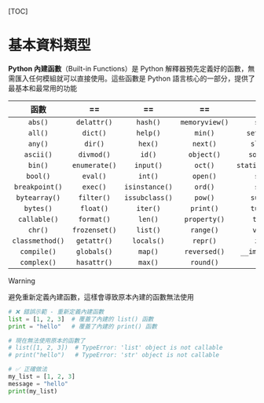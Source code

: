 [TOC]

# 基本資料類型

**Python 內建函數**（Built-in Functions）是 Python 解釋器預先定義好的函數，無需匯入任何模組就可以直接使用。這些函數是 Python 語言核心的一部分，提供了最基本和最常用的功能

|      函數       |      ==       |       ==       |       ==       |        ==        |
| :-------------: | :-----------: | :------------: | :------------: | :--------------: |
|     `abs()`     |  `delattr()`  |    `hash()`    | `memoryview()` |     `set()`      |
|     `all()`     |   `dict()`    |    `help()`    |    `min()`     |   `setattr()`    |
|     `any()`     |    `dir()`    |    `hex()`     |    `next()`    |    `slice()`     |
|    `ascii()`    |  `divmod()`   |     `id()`     |   `object()`   |    `sorted()`    |
|     `bin()`     | `enumerate()` |   `input()`    |    `oct()`     | `staticmethod()` |
|    `bool()`     |   `eval()`    |    `int()`     |    `open()`    |     `str()`      |
| `breakpoint()`  |   `exec()`    | `isinstance()` |    `ord()`     |     `sum()`      |
|  `bytearray()`  |  `filter()`   | `issubclass()` |    `pow()`     |    `super()`     |
|    `bytes()`    |   `float()`   |    `iter()`    |   `print()`    |    `tuple()`     |
|  `callable()`   |  `format()`   |    `len()`     |  `property()`  |     `type()`     |
|     `chr()`     | `frozenset()` |    `list()`    |   `range()`    |     `vars()`     |
| `classmethod()` |  `getattr()`  |   `locals()`   |    `repr()`    |     `zip()`      |
|   `compile()`   |  `globals()`  |    `map()`     |  `reversed()`  |  `__import__()`  |
|   `complex()`   |  `hasattr()`  |    `max()`     |   `round()`    |                  |

> [!warning]
>
> 避免重新定義內建函數，這樣會導致原本內建的函數無法使用
>
> ```python
> # ❌ 錯誤示範 - 重新定義內建函數
> list = [1, 2, 3]  # 覆蓋了內建的 list() 函數
> print = "hello"   # 覆蓋了內建的 print() 函數
> 
> # 現在無法使用原本的函數了
> # list([1, 2, 3])  # TypeError: 'list' object is not callable
> # print("hello")   # TypeError: 'str' object is not callable
> 
> # ✅ 正確做法
> my_list = [1, 2, 3]
> message = "hello"
> print(my_list)
> ```
>
> 